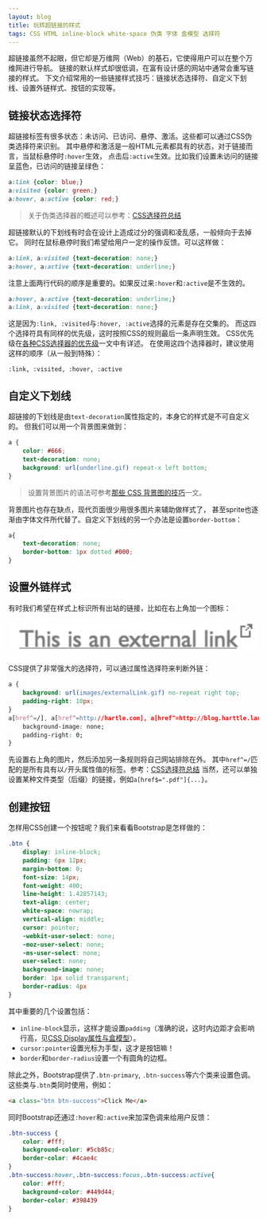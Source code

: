 ```yaml
---
layout: blog
title: 玩转超链接的样式
tags: CSS HTML inline-block white-space 伪类 字体 盒模型 选择符
---
```


超链接虽然不起眼，但它却是万维网（Web）的基石，它使得用户可以在整个万维网进行导航。
链接的默认样式却很低调，在富有设计感的网站中通常会重写链接的样式。
下文介绍常用的一些链接样式技巧：链接状态选择符、自定义下划线、设置外链样式、按钮的实现等。

## 链接状态选择符

超链接标签有很多状态：未访问、已访问、悬停、激活。这些都可以通过CSS伪类选择符来识别。
其中悬停和激活是一般HTML元素都具有的状态，对于链接而言，当鼠标悬停时`:hover`生效，
点击后`:active`生效。比如我们设置未访问的链接呈蓝色，已访问的链接呈绿色：

```css
a:link {color: blue;}
a:visited {color: green;}
a:hover, a:active {color: red;}
```

<!--more-->

> 关于伪类选择器的概述可以参考：[CSS选择符总结][selector]

超链接默认的下划线有时会在设计上造成过分的强调和凌乱感，一般倾向于去掉它。
同时在鼠标悬停时我们希望给用户一定的操作反馈。可以这样做：

```css
a:link, a:visited {text-decoration: none;}
a:hover, a:active {text-decoration: underline;}
```

注意上面两行代码的顺序是重要的。如果反过来`:hover`和`:active`是不生效的。

```css
a:hover, a:active {text-decoration: underline;}
a:link, a:visited {text-decoration: none;}
```

这是因为`:link, :visited`与`:hover, :active`选择的元素是存在交集的。
而这四个选择符具有同样的优先级，这时按照CSS的规则最后一条声明生效。
CSS优先级在[各种CSS选择器的优先级][css-prior]一文中有详述。
在使用这四个选择器时，建议使用这样的顺序（从一般到特殊）：

```
:link, :visited, :hover, :active
```

## 自定义下划线

超链接的下划线是由`text-decoration`属性指定的，本身它的样式是不可自定义的。
但我们可以用一个背景图来做到：

```css
a {
    color: #666;
    text-decoration: none;
    background: url(underline.gif) repeat-x left bottom;
}
```

> 设置背景图片的语法可参考[那些 CSS 背景图的技巧][bg]一文。

背景图片也存在缺点，现代页面很少用很多图片来辅助做样式了，
甚至sprite也逐渐由字体文件所代替了。自定义下划线的另一个办法是设置`border-bottom`：

```css
a{
    text-decoration: none;
    border-bottom: 1px dotted #000;
}
```

## 设置外链样式

有时我们希望在样式上标识所有出站的链接，比如在右上角加一个图标：

![ext-link][ext-link]

CSS提供了非常强大的选择符，可以通过属性选择符来判断外链：

```css
a {
    background: url(images/externalLink.gif) no-repeat right top;
    padding-right: 10px;
}
a[href^=/], a[href^=http://hartle.com], a[href^=http://blog.harttle.land]{
    background-image: none;
    padding-right: 0;
}
```

先设置右上角的图片，然后添加另一条规则将自己网站排除在外。
其中`href^=/`匹配的是所有具有以`/`开头属性值的标签。参考：[CSS选择符总结][selector]
当然，还可以单独设置某种文件类型（后缀）的链接，例如`a[href$=".pdf"]{...}`。

## 创建按钮

怎样用CSS创建一个按钮呢？我们来看看Bootstrap是怎样做的：

```css
.btn {
    display: inline-block;
    padding: 6px 12px;
    margin-bottom: 0;
    font-size: 14px;
    font-weight: 400;
    line-height: 1.42857143;
    text-align: center;
    white-space: nowrap;
    vertical-align: middle;
    cursor: pointer;
    -webkit-user-select: none;
    -moz-user-select: none;
    -ms-user-select: none;
    user-select: none;
    background-image: none;
    border: 1px solid transparent;
    border-radius: 4px
}
```

其中重要的几个设置包括：

* `inline-block`显示，这样才能设置`padding`（准确的说，这时内边距才会影响行高，见[CSS Display属性与盒模型][display]）。
* `cursor:pointer`设置光标为手型，这才是按钮嘛！
* `border`和`border-radius`设置一个有圆角的边框。

除此之外，Bootstrap提供了`.btn-primary`, `.btn-success`等六个类来设置色调。
这些类与`.btn`类同时使用，例如：

```html
<a class="btn btn-success">Click Me</a>
```

同时Bootstrap还通过`:hover`和`:active`来加深色调来给用户反馈：

```css
.btn-success {
    color: #fff;
    background-color: #5cb85c;
    border-color: #4cae4c
}
.btn-success:hover,.btn-success:focus,.btn-success:active{
    color: #fff;
    background-color: #449d44;
    border-color: #398439
}
```

[css-prior]: /2015/07/16/css-priority.html
[selector]: /2015/09/11/css-selector.html
[bg]: /2016/02/27/background-image.html
[ext-link]: /assets/img/blog/css/ext-link@2x.png
[display]: /2015/05/28/css-display.html
